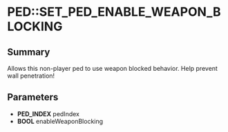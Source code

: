 # PED::SET_PED_ENABLE_WEAPON_BLOCKING

## Summary
Allows this non-player ped to use weapon blocked behavior.  Help prevent wall penetration!

## Parameters
* **PED_INDEX** pedIndex
* **BOOL** enableWeaponBlocking